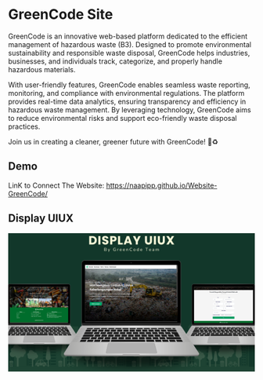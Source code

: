 
# GreenCode Site

GreenCode is an innovative web-based platform dedicated to the efficient management of hazardous waste (B3). Designed to promote environmental sustainability and responsible waste disposal, GreenCode helps industries, businesses, and individuals track, categorize, and properly handle hazardous materials.

With user-friendly features, GreenCode enables seamless waste reporting, monitoring, and compliance with environmental regulations. The platform provides real-time data analytics, ensuring transparency and efficiency in hazardous waste management. By leveraging technology, GreenCode aims to reduce environmental risks and support eco-friendly waste disposal practices.

Join us in creating a cleaner, greener future with GreenCode! 🌱♻️




## Demo

LinK to Connect The Website: https://naapipp.github.io/Website-GreenCode/





## Display UIUX

![App Screenshot](https://github.com/NaApipp/Website-GreenCode/blob/ae4aac4eb1896d7a6cb6aa51e4c909f8da775cfe/asset/image/Final%20Display%20UIUX%20GreenCode.png)


